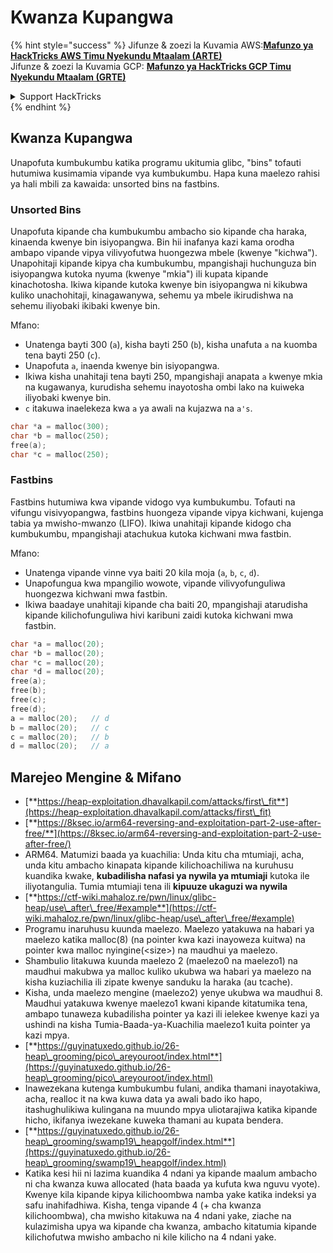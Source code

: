 # Kwanza Kupangwa

{% hint style="success" %}
Jifunze & zoezi la Kuvamia AWS:<img src="/.gitbook/assets/arte.png" alt="" data-size="line">[**Mafunzo ya HackTricks AWS Timu Nyekundu Mtaalam (ARTE)**](https://training.hacktricks.xyz/courses/arte)<img src="/.gitbook/assets/arte.png" alt="" data-size="line">\
Jifunze & zoezi la Kuvamia GCP: <img src="/.gitbook/assets/grte.png" alt="" data-size="line">[**Mafunzo ya HackTricks GCP Timu Nyekundu Mtaalam (GRTE)**<img src="/.gitbook/assets/grte.png" alt="" data-size="line">](https://training.hacktricks.xyz/courses/grte)

<details>

<summary>Support HackTricks</summary>

* Angalia [**mpango wa michango**](https://github.com/sponsors/carlospolop)!
* **Jiunge na** 💬 [**Kikundi cha Discord**](https://discord.gg/hRep4RUj7f) au kikundi cha [**telegram**](https://t.me/peass) au **tufuate** kwenye **Twitter** 🐦 [**@hacktricks\_live**](https://twitter.com/hacktricks\_live)**.**
* **Shiriki mbinu za kuvamia kwa kuwasilisha PRs kwa** [**HackTricks**](https://github.com/carlospolop/hacktricks) na [**HackTricks Cloud**](https://github.com/carlospolop/hacktricks-cloud) github repos.

</details>
{% endhint %}

## **Kwanza Kupangwa**

Unapofuta kumbukumbu katika programu ukitumia glibc, "bins" tofauti hutumiwa kusimamia vipande vya kumbukumbu. Hapa kuna maelezo rahisi ya hali mbili za kawaida: unsorted bins na fastbins.

### Unsorted Bins

Unapofuta kipande cha kumbukumbu ambacho sio kipande cha haraka, kinaenda kwenye bin isiyopangwa. Bin hii inafanya kazi kama orodha ambapo vipande vipya vilivyofutwa huongezwa mbele (kwenye "kichwa"). Unapohitaji kipande kipya cha kumbukumbu, mpangishaji huchunguza bin isiyopangwa kutoka nyuma (kwenye "mkia") ili kupata kipande kinachotosha. Ikiwa kipande kutoka kwenye bin isiyopangwa ni kikubwa kuliko unachohitaji, kinagawanywa, sehemu ya mbele ikirudishwa na sehemu iliyobaki ikibaki kwenye bin.

Mfano:

* Unatenga bayti 300 (`a`), kisha bayti 250 (`b`), kisha unafuta `a` na kuomba tena bayti 250 (`c`).
* Unapofuta `a`, inaenda kwenye bin isiyopangwa.
* Ikiwa kisha unahitaji tena bayti 250, mpangishaji anapata `a` kwenye mkia na kugawanya, kurudisha sehemu inayotosha ombi lako na kuiweka iliyobaki kwenye bin.
* `c` itakuwa inaelekeza kwa `a` ya awali na kujazwa na `a's`.
```c
char *a = malloc(300);
char *b = malloc(250);
free(a);
char *c = malloc(250);
```
### Fastbins

Fastbins hutumiwa kwa vipande vidogo vya kumbukumbu. Tofauti na vifungu visivyopangwa, fastbins huongeza vipande vipya kichwani, kujenga tabia ya mwisho-mwanzo (LIFO). Ikiwa unahitaji kipande kidogo cha kumbukumbu, mpangishaji atachukua kutoka kichwani mwa fastbin.

Mfano:

* Unatenga vipande vinne vya baiti 20 kila moja (`a`, `b`, `c`, `d`).
* Unapofungua kwa mpangilio wowote, vipande vilivyofunguliwa huongezwa kichwani mwa fastbin.
* Ikiwa baadaye unahitaji kipande cha baiti 20, mpangishaji atarudisha kipande kilichofunguliwa hivi karibuni zaidi kutoka kichwani mwa fastbin.
```c
char *a = malloc(20);
char *b = malloc(20);
char *c = malloc(20);
char *d = malloc(20);
free(a);
free(b);
free(c);
free(d);
a = malloc(20);   // d
b = malloc(20);   // c
c = malloc(20);   // b
d = malloc(20);   // a
```
## Marejeo Mengine & Mifano

* [**https://heap-exploitation.dhavalkapil.com/attacks/first\_fit**](https://heap-exploitation.dhavalkapil.com/attacks/first\_fit)
* [**https://8ksec.io/arm64-reversing-and-exploitation-part-2-use-after-free/**](https://8ksec.io/arm64-reversing-and-exploitation-part-2-use-after-free/)
* ARM64. Matumizi baada ya kuachilia: Unda kitu cha mtumiaji, acha, unda kitu ambacho kinapata kipande kilichoachiliwa na kuruhusu kuandika kwake, **kubadilisha nafasi ya nywila ya mtumiaji** kutoka ile iliyotangulia. Tumia mtumiaji tena ili **kipuuze ukaguzi wa nywila**
* [**https://ctf-wiki.mahaloz.re/pwn/linux/glibc-heap/use\_after\_free/#example**](https://ctf-wiki.mahaloz.re/pwn/linux/glibc-heap/use\_after\_free/#example)
* Programu inaruhusu kuunda maelezo. Maelezo yatakuwa na habari ya maelezo katika malloc(8) (na pointer kwa kazi inayoweza kuitwa) na pointer kwa malloc nyingine(\<size>) na maudhui ya maelezo.
* Shambulio litakuwa kuunda maelezo 2 (maelezo0 na maelezo1) na maudhui makubwa ya malloc kuliko ukubwa wa habari ya maelezo na kisha kuziachilia ili zipate kwenye sanduku la haraka (au tcache).
* Kisha, unda maelezo mengine (maelezo2) yenye ukubwa wa maudhui 8. Maudhui yatakuwa kwenye maelezo1 kwani kipande kitatumika tena, ambapo tunaweza kubadilisha pointer ya kazi ili ielekee kwenye kazi ya ushindi na kisha Tumia-Baada-ya-Kuachilia maelezo1 kuita pointer ya kazi mpya.
* [**https://guyinatuxedo.github.io/26-heap\_grooming/pico\_areyouroot/index.html**](https://guyinatuxedo.github.io/26-heap\_grooming/pico\_areyouroot/index.html)
* Inawezekana kutenga kumbukumbu fulani, andika thamani inayotakiwa, acha, realloc it na kwa kuwa data ya awali bado iko hapo, itashughulikiwa kulingana na muundo mpya uliotarajiwa katika kipande hicho, ikifanya iwezekane kuweka thamani au kupata bendera.
* [**https://guyinatuxedo.github.io/26-heap\_grooming/swamp19\_heapgolf/index.html**](https://guyinatuxedo.github.io/26-heap\_grooming/swamp19\_heapgolf/index.html)
* Katika kesi hii ni lazima kuandika 4 ndani ya kipande maalum ambacho ni cha kwanza kuwa allocated (hata baada ya kufuta kwa nguvu vyote). Kwenye kila kipande kipya kilichoombwa namba yake katika indeksi ya safu inahifadhiwa. Kisha, tenga vipande 4 (+ cha kwanza kilichoombwa), cha mwisho kitakuwa na 4 ndani yake, ziache na kulazimisha upya wa kipande cha kwanza, ambacho kitatumia kipande kilichofutwa mwisho ambacho ni kile kilicho na 4 ndani yake.
